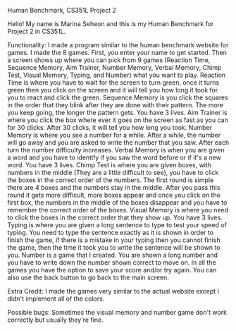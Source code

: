 Human Benchmark, CS351L Project 2

Hello! My name is Marina Seheon and this is my Human Benchmark for Project 2 in CS351L.

Functionality: 
I made a program similar to the human benchmark website for games. I made the 8 games. First, you enter your name to get started. Then a screen shows up where you can pick from 9 games (Reaction Time, Sequence Memory, Aim Trainer, Number Memory, Verbal Memory, Chimp Test, Visual Memory, Typing, and Number) what you want to play. 
Reaction Time is where you have to wait for the screen to turn green, once it turns green then you click on the screen and it will tell you how long it took for you to react and click the green.
Sequence Memory is you click the squares in the order that they blink after they are done with their pattern. The more you keep going, the longer the pattern gets. You have 3 lives.
Aim Trainer is where you click the box where ever it goes on the screen as fast as you can for 30 clicks. After 30 clicks, it will tell you how long you took. 
Number Memory is where you see a number for a while. After a while, the number will go away and you are asked to write the number that you saw. After each turn the number difficulty increases.
Verbal Memory is when you are given a word and you have to identify if you saw the word before or if it's a new word. You have 3 lives.
Chimp Test is where you are given boxes, with numbers in the middle (They are a little difficult to see), you have to click the boxes in the correct order of the numbers. The first round is simple there are 4 boxes and the numbers stay in the middle. After you pass this round it gets more difficult, more boxes appear and once you click on the first box, the numbers in the middle of the boxes disappear and you have to remember the correct order of the boxes. 
Visual Memory is where you need to click the boxes in the correct order that they show up. You have 3 lives. 
Typing is where you are given a long sentence to type to test your speed of typing. You need to type the sentence exactly as it is shown in order to finish the game, if there is a mistake in your typing then you cannot finish the game, then the time it took you to write the sentence will be shown to you. 
Number is a game that I created. You are shown a long number and you have to write down the number shown correct to move on.
In all the games you have the option to save your score and/or try again. You can also use the back button to go back to the main screen.

Extra Credit:
I made the games very similar to the actual website except I didn't implement all of the colors.

Possible bugs: 
Sometimes the visual memory and number game don't work correctly but usually they're fine. 

